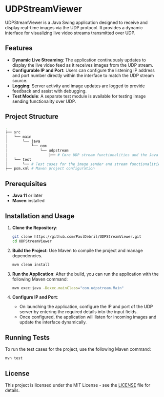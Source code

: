 # UDPStreamViewer

UDPStreamViewer is a Java Swing application designed to receive and display real-time images via the UDP protocol. It provides a dynamic interface for visualizing live video streams transmitted over UDP.

## Features

- **Dynamic Live Streaming**: The application continuously updates to display the live video feed as it receives images from the UDP stream.
- **Configurable IP and Port**: Users can configure the listening IP address and port number directly within the interface to match the UDP stream source.
- **Logging**: Server activity and image updates are logged to provide feedback and assist with debugging.
- **Test Module**: A separate test module is available for testing image sending functionality over UDP.

## Project Structure

```bash
.
├── src
│   └── main
│       └── java
│           └── com
│               └── udpstream
│                   ├── # Core UDP stream functionalities and the Java Swing interface.
│   └── test
│       └── # Test cases for the image sender and stream functionalities.
├── pom.xml # Maven project configuration
```

## Prerequisites

- **Java 11** or later
- **Maven** installed

## Installation and Usage

1. **Clone the Repository**:
   ```bash
   git clone https://github.com/PaulDebril/UDPStreamViewer.git
   cd UDPStreamViewer
   ```

2. **Build the Project**:
   Use Maven to compile the project and manage dependencies.

   ```bash
   mvn clean install
   ```

3. **Run the Application**:
   After the build, you can run the application with the following Maven command:
   ```bash
   mvn exec:java -Dexec.mainClass="com.udpstream.Main"
   ```

4. **Configure IP and Port**:
   - On launching the application, configure the IP and port of the UDP server by entering the required details into the input fields.
   - Once configured, the application will listen for incoming images and update the interface dynamically.

## Running Tests

To run the test cases for the project, use the following Maven command:

```bash
mvn test
```

## License

This project is licensed under the MIT License - see the [LICENSE](LICENSE) file for details.
